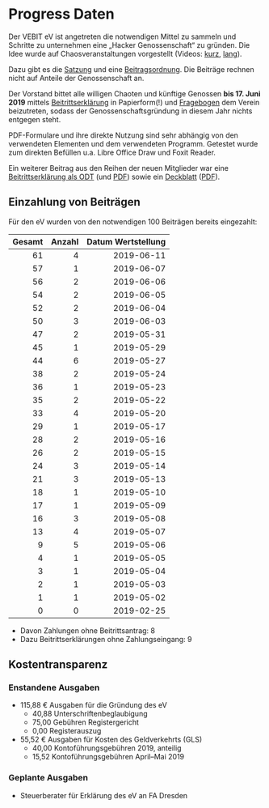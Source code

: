 # Progress Daten

Der VEBIT eV ist angetreten die notwendigen Mittel zu sammeln und
Schritte zu unternehmen eine „Hacker Genossenschaft“ zu gründen.
Die Idee wurde auf Chaosveranstaltungen vorgestellt
(Videos: [kurz](https://media.ccc.de/v/34c3-9256-lightning_talks_day_2#t=2721 "Lighningtalks Tag 2, 34c3"), [lang](https://media.ccc.de/v/35c3chaoswest-37-hacker-eg-genossenschaft-fr-chaosnahes-wirtschaften "ChaosWest, 35c3")). 

Dazu gibt es die [Satzung] und eine [Beitragsordnung].
Die Beiträge rechnen nicht auf Anteile der Genossenschaft an.

Der Vorstand bittet alle willigen Chaoten und künftige Genossen
**bis 17. Juni 2019** mittels [Beitrittserklärung](./vebit_beitrittserklaerung_ausfuellbar.pdf) in Papierform(!) und [Fragebogen](./fragebogen.pdf)
dem Verein beizutreten, sodass der Genossenschaftsgründung in
diesem Jahr nichts entgegen steht.

PDF-Formulare und ihre direkte Nutzung sind sehr abhängig von den
verwendeten Elementen und dem verwendeten Programm. Getestet wurde
zum direkten Befüllen u.a. Libre Office Draw und Foxit Reader.
  
Ein weiterer Beitrag aus den Reihen der neuen Mitglieder war eine
[Beitrittserklärung als ODT](./vebit_beitrittserklaerung_ausfuellbar.odt)
(und [PDF](./vebit_beitrittserklaerung_ausfuellbar.pdf)) sowie ein
[Deckblatt](./vebit_rueckadressblatt_ausfuellbar.odt)
([PDF](./vebit_rueckadressblatt_ausfuellbar.pdf)).

[Satzung]: https://git.vebit.xyz/vebit/wiki/src/branch/master/satzung.markdown
[Beitragsordnung]: https://git.vebit.xyz/vebit/wiki/src/branch/master/beitragsordnung.markdown

## Einzahlung von Beiträgen

Für den eV wurden von den notwendigen 100 Beiträgen bereits eingezahlt:

Gesamt | Anzahl | Datum Wertstellung
------:|-------:|------:
61 | 4 | 2019-06-11
57 | 1 | 2019-06-07
56 | 2 | 2019-06-06
54 | 2 | 2019-06-05
52 | 2 | 2019-06-04
50 | 3 | 2019-06-03
47 | 2 | 2019-05-31
45 | 1 | 2019-05-29
44 | 6 | 2019-05-27
38 | 2 | 2019-05-24
36 | 1 | 2019-05-23
35 | 2 | 2019-05-22
33 | 4 | 2019-05-20
29 | 1 | 2019-05-17
28 | 2 | 2019-05-16
26 | 2 | 2019-05-15
24 | 3 | 2019-05-14
21 | 3 | 2019-05-13
18 | 1 | 2019-05-10
17 | 1 | 2019-05-09
16 | 3 | 2019-05-08
13 | 4 | 2019-05-07
 9 | 5 | 2019-05-06
 4 | 1 | 2019-05-05
 3 | 1 | 2019-05-04
 2 | 1 | 2019-05-03
 1 | 1 | 2019-05-02
 0 | 0 | 2019-02-25

* Davon Zahlungen ohne Beitrittsantrag: 8
* Dazu Beitrittserklärungen ohne Zahlungseingang: 9

## Kostentransparenz

### Enstandene Ausgaben

* 115,88 € Ausgaben für die Gründung des eV
  + 40,88 Unterschriftenbeglaubigung
  + 75,00 Gebühren Registergericht
  + 0,00 Registerauszug
* 55,52 € Ausgaben für Kosten des Geldverkehrts (GLS)
  + 40,00 Kontoführungsgebühren 2019, anteilig
  + 15,52 Kontoführungsgebühren April–Mai 2019

### Geplante Ausgaben

* Steuerberater für Erklärung des eV an FA Dresden
